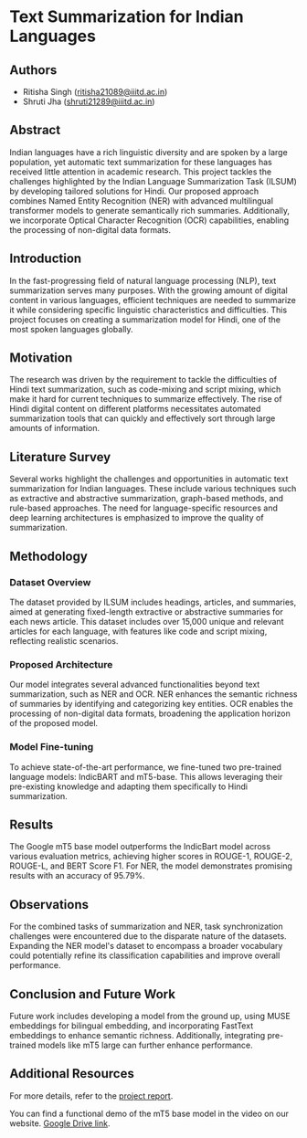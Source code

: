 # Text Summarization for Indian Languages

## Authors

- Ritisha Singh (ritisha21089@iiitd.ac.in)
- Shruti Jha (shruti21289@iiitd.ac.in)

## Abstract

Indian languages have a rich linguistic diversity and are spoken by a large population, yet automatic text summarization for these languages has received little attention in academic research. This project tackles the challenges highlighted by the Indian Language Summarization Task (ILSUM) by developing tailored solutions for Hindi. Our proposed approach combines Named Entity Recognition (NER) with advanced multilingual transformer models to generate semantically rich summaries. Additionally, we incorporate Optical Character Recognition (OCR) capabilities, enabling the processing of non-digital data formats.

## Introduction

In the fast-progressing field of natural language processing (NLP), text summarization serves many purposes. With the growing amount of digital content in various languages, efficient techniques are needed to summarize it while considering specific linguistic characteristics and difficulties. This project focuses on creating a summarization model for Hindi, one of the most spoken languages globally.

## Motivation

The research was driven by the requirement to tackle the difficulties of Hindi text summarization, such as code-mixing and script mixing, which make it hard for current techniques to summarize effectively. The rise of Hindi digital content on different platforms necessitates automated summarization tools that can quickly and effectively sort through large amounts of information.

## Literature Survey

Several works highlight the challenges and opportunities in automatic text summarization for Indian languages. These include various techniques such as extractive and abstractive summarization, graph-based methods, and rule-based approaches. The need for language-specific resources and deep learning architectures is emphasized to improve the quality of summarization.

## Methodology

### Dataset Overview

The dataset provided by ILSUM includes headings, articles, and summaries, aimed at generating fixed-length extractive or abstractive summaries for each news article. This dataset includes over 15,000 unique and relevant articles for each language, with features like code and script mixing, reflecting realistic scenarios.

### Proposed Architecture

Our model integrates several advanced functionalities beyond text summarization, such as NER and OCR. NER enhances the semantic richness of summaries by identifying and categorizing key entities. OCR enables the processing of non-digital data formats, broadening the application horizon of the proposed model.

### Model Fine-tuning

To achieve state-of-the-art performance, we fine-tuned two pre-trained language models: IndicBART and mT5-base. This allows leveraging their pre-existing knowledge and adapting them specifically to Hindi summarization.

## Results

The Google mT5 base model outperforms the IndicBart model across various evaluation metrics, achieving higher scores in ROUGE-1, ROUGE-2, ROUGE-L, and BERT Score F1. For NER, the model demonstrates promising results with an accuracy of 95.79%.

## Observations

For the combined tasks of summarization and NER, task synchronization challenges were encountered due to the disparate nature of the datasets. Expanding the NER model's dataset to encompass a broader vocabulary could potentially refine its classification capabilities and improve overall performance.

## Conclusion and Future Work

Future work includes developing a model from the ground up, using MUSE embeddings for bilingual embedding, and incorporating FastText embeddings to enhance semantic richness. Additionally, integrating pre-trained models like mT5 large can further enhance performance.

## Additional Resources

For more details, refer to the [project report](Report.pdf).

You can find a functional demo of the mT5 base model in the video on our website. [Google Drive link](https://drive.google.com/file/d/1jC_Tz2vQ-hlBy3rpXiCiTGqw-FoaJmMO/view?usp=sharing).

